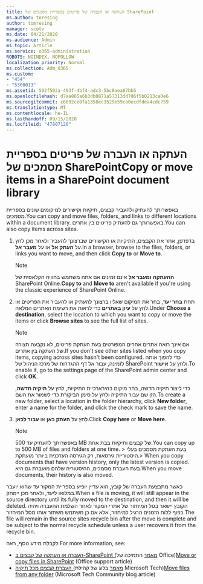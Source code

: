```yaml
---
title: העתקה או העברה של פריטים בספריית מסמכים של SharePoint
ms.author: toresing
author: tomresing
manager: scotv
ms.date: 04/21/2020
ms.audience: Admin
ms.topic: article
ms.service: o365-administration
ROBOTS: NOINDEX, NOFOLLOW
localization_priority: Normal
ms.collection: Adm_O365
ms.custom:
- "454"
- "5300013"
ms.assetid: 592f502a-493f-4bf4-adc3-5bc8aea87bb5
ms.openlocfilehash: d7aa865a6b3db0871a57313dd7d6f5b0213ca0e6
ms.sourcegitcommit: c6692ce0fa1358ec3529e59ca0ecdfdea4cdc759
ms.translationtype: MT
ms.contentlocale: he-IL
ms.lasthandoff: 09/15/2020
ms.locfileid: "47807120"
---
```

# <a name="copy-or-move-items-in-a-sharepoint-document-library"></a><span data-ttu-id="359dc-102">העתקה או העברה של פריטים בספריית מסמכים של SharePoint</span><span class="sxs-lookup"><span data-stu-id="359dc-102">Copy or move items in a SharePoint document library</span></span>

<span data-ttu-id="359dc-103">באפשרותך להעתיק ולהעביר קבצים, תיקיות וקישורים למיקומים שונים בספריית מסמכים.</span><span class="sxs-lookup"><span data-stu-id="359dc-103">You can copy and move files, folders, and links to different locations within a document library.</span></span> <span data-ttu-id="359dc-104">באפשרותך גם להעתיק פריטים בין אתרים.</span><span class="sxs-lookup"><span data-stu-id="359dc-104">You can also copy items across sites.</span></span> 
  
1. <span data-ttu-id="359dc-105">בדפדפן, אתר את הקבצים, התיקיות או הקישורים שברצונך להעביר ולאחר מכן לחץ על **העתק אל** או על **מעבר אל**.</span><span class="sxs-lookup"><span data-stu-id="359dc-105">In a browser, browse to the files, folders, or links you want to move, and then click **Copy to** or **Move to**.</span></span>

    > [!NOTE]
    > <span data-ttu-id="359dc-106">**ההעתקה** **ומעבר אל** אינם זמינים אם אתה משתמש בחוויה הקלאסית של SharePoint Online.</span><span class="sxs-lookup"><span data-stu-id="359dc-106">**Copy to** and **Move to** aren't available if you're using the classic experience of SharePoint Online.</span></span>
  
2. <span data-ttu-id="359dc-107">תחת **בחר יעד**, בחר את המיקום שאליו ברצונך להעתיק או להעביר את הפריטים או לחץ על **עיון באתרים** כדי לראות את רשימת האתרים המלאה.</span><span class="sxs-lookup"><span data-stu-id="359dc-107">Under **Choose a destination**, select the location to which you want to copy or move the items or click **Browse sites** to see the full list of sites.</span></span>

    > [!NOTE]
    > <span data-ttu-id="359dc-108">אם אינך רואה אתרים אחרים המפורטים בעת העתקת פריטים, לא נקבעה תצורה של העתקה בין אתרים.</span><span class="sxs-lookup"><span data-stu-id="359dc-108">If you don't see other sites listed when you copy items, copying across sites hasn't been configured.</span></span> <span data-ttu-id="359dc-109">כדי להפוך אותה לזמינה, עבור אל דף ההגדרות של מרכז הניהול של SharePoint ולחץ על **אישור**.</span><span class="sxs-lookup"><span data-stu-id="359dc-109">To enable it, go to the settings page of the SharePoint admin center and click **OK**.</span></span>
  
    <span data-ttu-id="359dc-110">כדי ליצור תיקיה חדשה, בחר מיקום בהירארכיית התיקיות, לחץ על **תיקיה חדשה**, הזן שם עבור התיקיה ולחץ על סימן הביקורת כדי לשמור את השם.</span><span class="sxs-lookup"><span data-stu-id="359dc-110">To create a new folder, select a location in the folder hierarchy, click **New folder**, enter a name for the folder, and click the check mark to save the name.</span></span>

3. <span data-ttu-id="359dc-111">לחץ על **העתק כאן** או **עבור לכאן**.</span><span class="sxs-lookup"><span data-stu-id="359dc-111">Click **Copy here** or **Move here**.</span></span>

    > [!NOTE]
    > <span data-ttu-id="359dc-112">באפשרותך להעתיק עד 500 MB של קבצים ותיקיות בבת אחת.</span><span class="sxs-lookup"><span data-stu-id="359dc-112">You can copy up to 500 MB of files and folders at one time.</span></span> <span data-ttu-id="359dc-113">> בעת העתקת מסמכים בעלי היסטוריית גירסאות, רק הגירסה העדכנית ביותר מועתקת.</span><span class="sxs-lookup"><span data-stu-id="359dc-113">>  When you copy documents that have version history, only the latest version is copied.</span></span> <span data-ttu-id="359dc-114">בעת העברת מסמכים, ההיסטוריה שלהם מועברת גם היא.</span><span class="sxs-lookup"><span data-stu-id="359dc-114">When you move documents, their history is also moved.</span></span>
  
 <span data-ttu-id="359dc-115">כאשר מתבצעת העברה של קובץ, הוא עדיין יופיע בספריית המקור עד שהוא יועבר במלואו ליעד, ולאחר מכן יימחק.</span><span class="sxs-lookup"><span data-stu-id="359dc-115">When a file is moving, it will still appear in the source directory until its fully moved to the destination, and then it will be deleted.</span></span> <span data-ttu-id="359dc-116">הקובץ יישאר בסל המיחזור של אתרי המקור לאחר השלמת ההעברה ויהיה כפוף ללוח הזמנים הרגיל למיחזור, אלא אם כן משתמש משחזר אותו מסל המיחזור.</span><span class="sxs-lookup"><span data-stu-id="359dc-116">The file will remain in the source sites recycle bin after the move is complete and be subject to the normal recycle schedule unless a user recovers it from the recycle bin.</span></span>

<span data-ttu-id="359dc-117">לקבלת מידע נוסף, ראה:</span><span class="sxs-lookup"><span data-stu-id="359dc-117">For more information, see:</span></span>

 - <span data-ttu-id="359dc-118">[העברה או העתקה של קבצים ב-SharePoint (מאמר](https://support.office.com/article/move-or-copy-files-in-sharepoint-00e2f483-4df3-46be-a861-1f5f0c1a87bc) התמיכה של Office)</span><span class="sxs-lookup"><span data-stu-id="359dc-118">[Move or copy files in SharePoint](https://support.office.com/article/move-or-copy-files-in-sharepoint-00e2f483-4df3-46be-a861-1f5f0c1a87bc) (Office support article)</span></span>
 - <span data-ttu-id="359dc-119">[העברת קבצים מכל תיקיה (מאמר](https://techcommunity.microsoft.com/t5/Microsoft-SharePoint-Blog/Now-move-files-anywhere-in-Office-365-SharePoint-and-OneDrive/ba-p/146973) בלוג של קהילת Microsoft Tech)</span><span class="sxs-lookup"><span data-stu-id="359dc-119">[Move files from any folder](https://techcommunity.microsoft.com/t5/Microsoft-SharePoint-Blog/Now-move-files-anywhere-in-Office-365-SharePoint-and-OneDrive/ba-p/146973) (Microsoft Tech Community blog article)</span></span>  